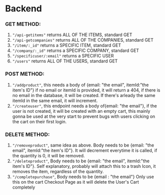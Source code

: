 # Backend

### GET METHOD:

1. `"/api-getitems"` returns ALL OF THE ITEMS, standard GET
2. `"/api-getcompanies"` returns ALL OF THE COMPANIES, standard GET
3. `"/item/:_id"` returns a SPECIFIC ITEM, standard GET
4. `"/company/:_id"` returns a SPECIFIC COMPANY, standard GET
5. `"/specificuser/:email"` returns a SPECIFIC USER
6. `"/users"` returns ALL OF THE USERS, standard GET

### POST METHOD:

1. `"/addproduct"`, this needs a body of {email: "the email", itemId:"the item's ID"} if no email or itemId is provided, it will return a 404, if there is no email in the database, it will be created. If there's arleady the same itemId in the same email, it will increment.
2. `"/createuser"`, this endpoint needs a body of{email: "the email"}, if the user is not created, it will be created with an empty cart, this mainly gonna be used at the very start to prevent bugs with users clicking on the cart on their first login.

### DELETE METHOD:

1. `"/removeproduct"`, same idea as above. Body needs to be {email: "the email", itemId:"the item's ID"}. It will decrement everytime it is called, if the quantity is 0, it will be removed.
2. `"/deleteproduct"`, Body needs to be {email: "the email", itemId:"the item's ID"}. Self explanatory, probably will attach this to a trash Icon, it removes the item, regardless of the quantity.
3. `"/completepurchase"`, Body needs to be {email : "the email"} Only use this on the cart Checkout Page as it will delete the User's Cart completely
